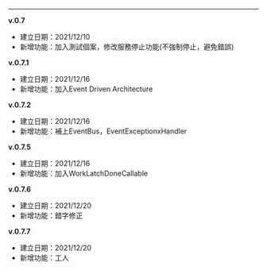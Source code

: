 
------
**v.0.7**
- 建立日期：2021/12/10
- 新增功能：加入測試個案，修改服務停止功能(不強制停止，避免錯誤)


**v.0.7.1**
- 建立日期：2021/12/16 
- 新增功能：加入Event Driven Architecture

**v.0.7.2**
- 建立日期：2021/12/16 
- 新增功能：補上EventBus，EventExceptionxHandler

**v.0.7.5**
- 建立日期：2021/12/16 
- 新增功能：加入WorkLatchDoneCallable

**v.0.7.6**
- 建立日期：2021/12/20 
- 新增功能：錯字修正

**v.0.7.7**
- 建立日期：2021/12/20 
- 新增功能：工人